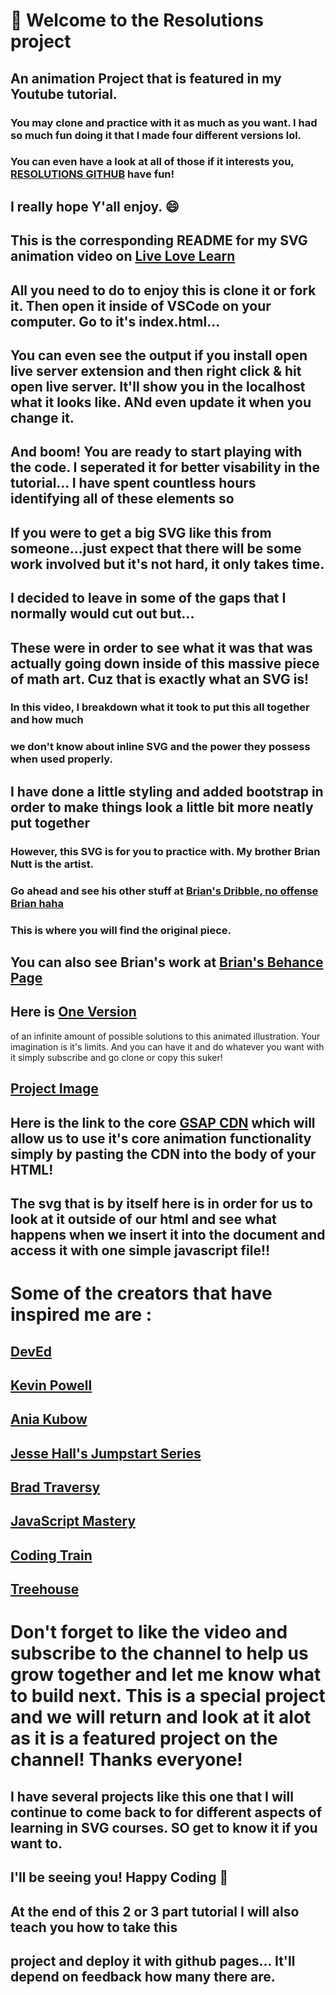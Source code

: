 # 👋 Welcome to the Resolutions project
## An animation Project that is featured in my Youtube tutorial. 
### You may clone and practice with it as much as you want. I had so much fun doing it that I made four different versions lol.
### You can even have a look at all of those if it interests you, [RESOLUTIONS GITHUB](https://github.com/jnutt367/RESOLUTIONS) have fun!
## I really hope Y'all enjoy. 😄 
## This is the corresponding README for my SVG animation video on [Live Love Learn](https://www.youtube.com/user/JNUTT1000/featured)
## All you need to do to enjoy this is clone it or fork it. Then open it inside of VSCode on your computer. Go to it's index.html...

## You can even see the output if you install open live server extension and then right click & hit open live server. It'll show you in the localhost what it looks like. ANd even update it when you change it.

## And boom! You are ready to start playing with the code. I seperated it for better visability in the tutorial... I have spent countless hours identifying all of these elements so
## If you were to get a big SVG like this from someone...just expect that there will be some work involved but it's not hard, it only takes time.
## I decided to leave in some of the gaps that I normally would cut out but...
## These were in order to see what it was that was actually going down inside of this massive piece of math art. Cuz that is exactly what an SVG is!
### In this video, I breakdown what it took to put this all together and how much 
### we don't know about inline SVG and the power they possess when used properly.
## I have done a little styling and added bootstrap in order to make things look a little bit more neatly put together
### However, this SVG is for you to practice with. My brother Brian Nutt is the artist.
### Go ahead and see his other stuff at [Brian's Dribble, no offense Brian haha](https://dribbble.com/briandnutt)
### This is where you will find the original piece. 
## You can also see Brian's work at [Brian's Behance Page](https://www.behance.net/briannutt)
## Here is [One Version](https://resolutions-plum.vercel.app/)
of an infinite amount of possible solutions to this animated illustration. Your imagination is it's limits. And you can have it and do whatever you want with it simply subscribe and go clone or copy this suker!
## [Project Image](tutorial_project_diff_image.jpg)
## Here is the link to the core [GSAP CDN](https://cdnjs.com/libraries/gsap) which will allow us to use it's core animation functionality simply by pasting the CDN into the body of your HTML!
 
## The svg that is by itself here is in order for us to look at it outside of our html and see what happens when we insert it into the document and access it with one simple javascript file!!
 # Some of the creators that have inspired me are :
 
## [DevEd](https://www.youtube.com/results?search_query=Dev+ed)
## [Kevin Powell](https://www.youtube.com/results?search_query=Kevin+Powell)
## [Ania Kubow](https://www.youtube.com/results?search_query=Ania+Kubow)
## [Jesse Hall's Jumpstart Series](https://www.youtube.com/results?search_query=Jesse+Hall+Jumpstart+2021+series+mongoDB)
## [Brad Traversy](https://www.youtube.com/results?search_query=traversy+media)
## [JavaScript Mastery](https://www.youtube.com/results?search_query=javascript+mastery)
## [Coding Train](https://www.youtube.com/results?search_query=coding+train)
## [Treehouse](https://www.youtube.com/results?search_query=treehouse+coding)
# Don't forget to like the video and subscribe to the channel to help us grow together and let me know what to build next. This is a special project and we will return and look at it alot as it is a featured project on the channel! Thanks everyone! 
## I have several projects like this one that I will continue to come back to for different aspects of learning in SVG courses. SO get to know it if you want to.
## I'll be seeing you! Happy Coding 👋 
## At the end of this 2 or 3 part tutorial I will also teach you how to take this 
## project and deploy it with github pages... It'll depend on feedback how many there are.

